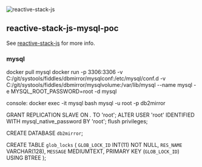![reactive-stack-js](https://avatars0.githubusercontent.com/u/72337471?s=75)
## reactive-stack-js-mysql-poc

See [reactive-stack-js](https://github.com/reactive-stack-js) for more info.

### mysql

docker pull mysql
docker run -p 3306:3306 -v C:/git/systools/fiddles/dbmirror/mysqlconf:/etc/mysql/conf.d -v C:/git/systools/fiddles/dbmirror/mysqlvolume:/var/lib/mysql --name mysql -e MYSQL_ROOT_PASSWORD=root -d mysql

console:
docker exec -it mysql bash
mysql -u root -p db2mirror


GRANT REPLICATION SLAVE ON *.* TO 'root';
ALTER USER 'root' IDENTIFIED WITH mysql_native_password BY 'root';
flush privileges;

CREATE DATABASE `db2mirror`;

CREATE TABLE `glob_locks` (
	`GLOB_LOCK_ID` INT(11) NOT NULL,
	`RES_NAME` VARCHAR(128),
	`MESSAGE` MEDIUMTEXT,
	PRIMARY KEY (`GLOB_LOCK_ID`) USING BTREE
);
